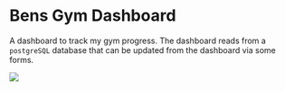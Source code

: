 # Bens Gym Dashboard

A dashboard to track my gym progress. The dashboard reads from a `postgreSQL` database that can be updated from the dashboard via some forms.

<p align = "centre">
    <img src = "https://user-images.githubusercontent.com/90726430/198308558-5074d60e-9189-4e8e-a033-35e3e38a7d44.png" />
</p>
